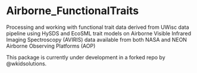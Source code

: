 # Airborne_FunctionalTraits
Processing and working with functional trait data derived from UWisc data pipeline using HySDS and EcoSML trait models on Airborne Visible Infrared Imaging Spectroscopy (AVIRIS) data available from both NASA and NEON Airborne Observing Platforms (AOP)


This package is currently under development in a forked repo by @wkidsolutions. 
